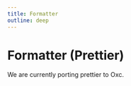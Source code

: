```yaml
---
title: Formatter
outline: deep
---
```


# Formatter (Prettier)

We are currently porting prettier to Oxc.
